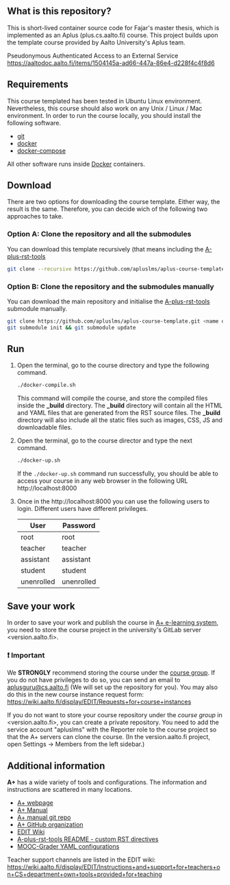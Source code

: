 ## What is this repository?

This is short-lived container source code for Fajar's master thesis, which is implemented as an Aplus (plus.cs.aalto.fi) course. This project builds upon the template course provided by Aalto University's Aplus team.

Pseudonymous Authenticated Access to an External Service <br>
https://aaltodoc.aalto.fi/items/1504145a-ad66-447a-86e4-d228f4c4f8d6

## Requirements

This course templated has been tested in Ubuntu Linux environment. Nevertheless, this course should also work on any
Unix / Linux / Mac environment. In order to run the course locally, you should install the following software.

-   [git](https://git-scm.com/)
-   [docker](https://docs.docker.com/engine/installation/)
-   [docker-compose](https://docs.docker.com/compose/install/)

All other software runs inside [Docker](https://www.docker.com/) containers.

## Download

There are two options for downloading the course template. Either way, the result is the same. Therefore, you can decide
wich of the following two approaches to take.

### Option A: Clone the repository and all the submodules

You can download this template recursively (that means including the [A-plus-rst-tools](https://github.com/apluslms/a-plus-rst-tools)

```sh
git clone --recursive https://github.com/apluslms/aplus-course-template.git <name of your course>
```

### Option B: Clone the repository and the submodules manually

You can download the main repository and initialise the [A-plus-rst-tools](https://github.com/apluslms/a-plus-rst-tools)
submodule manually.

```sh
git clone https://github.com/apluslms/aplus-course-template.git <name of your course>
git submodule init && git submodule update
```

## Run

1. Open the terminal, go to the course directory and type the following command.

    ```sh
    ./docker-compile.sh
    ```

    This command will compile the course, and store the compiled files inside the **\_build** directory. The **\_build**
    directory will contain all the HTML and YAML files that are generated from the RST source files. The **\_build**
    directory will also include all the static files such as images, CSS, JS and downloadable files.

2. Open the terminal, go to the course director and type the next command.

    ```sh
    ./docker-up.sh
    ```

    If the `./docker-up.sh` command run successfully, you should be able to access your course in any web browser in the
    following URL http://localhost:8000

3. Once in the http://localhost:8000 you can use the following users to login. Different users have different privileges.

    | User       | Password   |
    | ---------- | ---------- |
    | root       | root       |
    | teacher    | teacher    |
    | assistant  | assistant  |
    | student    | student    |
    | unenrolled | unenrolled |

## Save your work

In order to save your work and publish the course in [A+ e-learning system](https://plus.cs.aalto.fi/), you need to store
the course project in the university's GitLab server <version.aalto.fi>.

### ❗️ Important

We **STRONGLY** recommend storing the course under the [course group](https://version.aalto.fi/gitlab/course). If you
do not have privileges to do so, you can send an email to <aplusguru@cs.aalto.fi> (We will set up the repository for
you). You may also do this in the new course instance request form:
https://wiki.aalto.fi/display/EDIT/Requests+for+course+instances

If you do not want to store your course repository under the _course group_ in <version.aalto.fi>, you can create a
private repository. You need to add the service account "apluslms" with the Reporter role to the course project
so that the A+ servers can clone the course.
(In the version.aalto.fi project, open Settings -> Members from the left sidebar.)

## Additional information

**A+** has a wide variety of tools and configurations.
The information and instructions are scattered in many locations.

-   [A+ webpage](https://apluslms.github.io/)
-   [A+ Manual](https://plus.cs.aalto.fi/aplus-manual/master/)
-   [A+ manual git repo](https://github.com/apluslms/aplus-manual)
-   [A+ GitHub organization](https://github.com/apluslms/)
-   [EDIT Wiki](https://wiki.aalto.fi/display/EDIT/)
-   [A-plus-rst-tools README - custom RST directives](https://github.com/apluslms/a-plus-rst-tools/blob/master/README.md)
-   [MOOC-Grader YAML configurations](https://github.com/apluslms/mooc-grader/blob/master/courses/README.md)

Teacher support channels are listed in the EDIT wiki:
https://wiki.aalto.fi/display/EDIT/Instructions+and+support+for+teachers+on+CS+department+own+tools+provided+for+teaching
